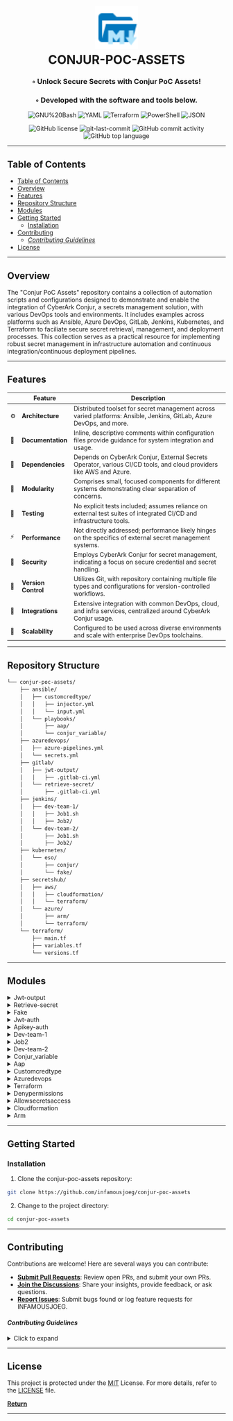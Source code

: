 <div align="center">
<h1 align="center">
<img src="https://raw.githubusercontent.com/PKief/vscode-material-icon-theme/ec559a9f6bfd399b82bb44393651661b08aaf7ba/icons/folder-markdown-open.svg" width="100" />
<br>CONJUR-POC-ASSETS</h1>
<h3>◦ Unlock Secure Secrets with Conjur PoC Assets!</h3>
<h3>◦ Developed with the software and tools below.</h3>

<p align="center">
<img src="https://img.shields.io/badge/GNU%20Bash-4EAA25.svg?style=flat&logo=GNU-Bash&logoColor=white" alt="GNU%20Bash" />
<img src="https://img.shields.io/badge/YAML-CB171E.svg?style=flat&logo=YAML&logoColor=white" alt="YAML" />
<img src="https://img.shields.io/badge/Terraform-7B42BC.svg?style=flat&logo=Terraform&logoColor=white" alt="Terraform" />
<img src="https://img.shields.io/badge/PowerShell-5391FE.svg?style=flat&logo=PowerShell&logoColor=white" alt="PowerShell" />
<img src="https://img.shields.io/badge/JSON-000000.svg?style=flat&logo=JSON&logoColor=white" alt="JSON" />
</p>
<img src="https://img.shields.io/github/license/infamousjoeg/conjur-poc-assets?style=flat&color=5D6D7E" alt="GitHub license" />
<img src="https://img.shields.io/github/last-commit/infamousjoeg/conjur-poc-assets?style=flat&color=5D6D7E" alt="git-last-commit" />
<img src="https://img.shields.io/github/commit-activity/m/infamousjoeg/conjur-poc-assets?style=flat&color=5D6D7E" alt="GitHub commit activity" />
<img src="https://img.shields.io/github/languages/top/infamousjoeg/conjur-poc-assets?style=flat&color=5D6D7E" alt="GitHub top language" />
</div>

---

##  Table of Contents
- [Table of Contents](#table-of-contents)
- [Overview](#overview)
- [Features](#features)
- [Repository Structure](#repository-structure)
- [Modules](#modules)
- [Getting Started](#getting-started)
  - [Installation](#installation)
- [Contributing](#contributing)
    - [*Contributing Guidelines*](#contributing-guidelines)
- [License](#license)

---


##  Overview

The "Conjur PoC Assets" repository contains a collection of automation scripts and configurations designed to demonstrate and enable the integration of CyberArk Conjur, a secrets management solution, with various DevOps tools and environments. It includes examples across platforms such as Ansible, Azure DevOps, GitLab, Jenkins, Kubernetes, and Terraform to faciliate secure secret retrieval, management, and deployment processes. This collection serves as a practical resource for implementing robust secret management in infrastructure automation and continuous integration/continuous deployment pipelines.

---

##  Features

|    | Feature            | Description                                                                                                        |
|----|--------------------|--------------------------------------------------------------------------------------------------------------------|
| ⚙️ | **Architecture**   | Distributed toolset for secret management across varied platforms: Ansible, Jenkins, GitLab, Azure DevOps, and more. |
| 📄 | **Documentation**  | Inline, descriptive comments within configuration files provide guidance for system integration and usage.           |
| 🔗 | **Dependencies**   | Depends on CyberArk Conjur, External Secrets Operator, various CI/CD tools, and cloud providers like AWS and Azure. |
| 🧩 | **Modularity**     | Comprises small, focused components for different systems demonstrating clear separation of concerns.                |
| 🧪 | **Testing**        | No explicit tests included; assumes reliance on external test suites of integrated CI/CD and infrastructure tools.  |
| ⚡️  | **Performance**    | Not directly addressed; performance likely hinges on the specifics of external secret management systems.            |
| 🔐 | **Security**       | Employs CyberArk Conjur for secret management, indicating a focus on secure credential and secret handling.          |
| 🔀 | **Version Control**| Utilizes Git, with repository containing multiple file types and configurations for version-controlled workflows.     |
| 🔌 | **Integrations**   | Extensive integration with common DevOps, cloud, and infra services, centralized around CyberArk Conjur usage.       |
| 📶 | **Scalability**    | Configured to be used across diverse environments and scale with enterprise DevOps toolchains.                        |

---


##  Repository Structure

```sh
└── conjur-poc-assets/
    ├── ansible/
    │   ├── customcredtype/
    │   │   ├── injector.yml
    │   │   └── input.yml
    │   └── playbooks/
    │       ├── aap/
    │       └── conjur_variable/
    ├── azuredevops/
    │   ├── azure-pipelines.yml
    │   └── secrets.yml
    ├── gitlab/
    │   ├── jwt-output/
    │   │   ├── .gitlab-ci.yml
    │   └── retrieve-secret/
    │       ├── .gitlab-ci.yml
    ├── jenkins/
    │   ├── dev-team-1/
    │   │   ├── Job1.sh
    │   │   ├── Job2/
    │   └── dev-team-2/
    │       ├── Job1.sh
    │       ├── Job2/
    ├── kubernetes/
    │   └── eso/
    │       ├── conjur/
    │       └── fake/
    ├── secretshub/
    │   ├── aws/
    │   │   ├── cloudformation/
    │   │   └── terraform/
    │   └── azure/
    │       ├── arm/
    │       └── terraform/
    └── terraform/
        ├── main.tf
        ├── variables.tf
        └── versions.tf

```

---


##  Modules

<details closed><summary>Jwt-output</summary>

| File                                                                                                           | Summary                                                                                                                                                                                                                                                                                                                                                                                                                                                                                                                                                                                                                                                              |
| ---                                                                                                            | ---                                                                                                                                                                                                                                                                                                                                                                                                                                                                                                                                                                                                                                                                  |
| [.gitlab-ci.yml](https://github.com/infamousjoeg/conjur-poc-assets/blob/main/gitlab/jwt-output/.gitlab-ci.yml) | The `.gitlab-ci.yml` file under `gitlab/jwt-output/` defines CI/CD pipeline configurations for a GitLab project, using base64 to encode and echo JWTs related to the CI jobs. It outlines three versions of the script. The first two versions directly output the base64-encoded job JWT provided by GitLab. The third version allows specifying an audience URL for an ID token (`ID_TOKEN_1`) and subsequently outputs the ID token encoded in base64 format. The audience URL is configurable, with a placeholder value pointing to a Conjur Cloud tenant. Comments within the file include example JWT payloads revealing details about the CI job environment. |

</details>

<details closed><summary>Retrieve-secret</summary>

| File                                                                                                                | Summary                                                                                                                                                                                                                                                                                                                                                                                                                                                                                          |
| ---                                                                                                                 | ---                                                                                                                                                                                                                                                                                                                                                                                                                                                                                              |
| [.gitlab-ci.yml](https://github.com/infamousjoeg/conjur-poc-assets/blob/main/gitlab/retrieve-secret/.gitlab-ci.yml) | The `.gitlab-ci.yml` file configures a GitLab CI/CD pipeline with three jobs, each using a different Docker image (`alpine`, `ubuntu`, and `ubi`). These jobs authenticate to CyberArk Conjur using JWTs from GitLab and retrieve an AWS account ID secret. After fetching the secret, the scripts echo the account ID and then print it with spaces between each character. Common environment variables for Conjur connection are predefined, with job-specific JWT tokens for authentication. |

</details>

<details closed><summary>Fake</summary>

| File                                                                                                                       | Summary                                                                                                                                                                                                                                                                                                                                                                                                                                                                                                                                                                                                                                                                                                                        |
| ---                                                                                                                        | ---                                                                                                                                                                                                                                                                                                                                                                                                                                                                                                                                                                                                                                                                                                                            |
| [secretStore.yaml](https://github.com/infamousjoeg/conjur-poc-assets/blob/main/kubernetes/eso/fake/secretStore.yaml)       | The `secretStore.yaml` file defines a `ClusterSecretStore` for Kubernetes to simulate secret storage with hardcoded data. It specifies a fake provider containing secret key-value pairs and simulates different secret versions for testing purposes. This setup is part of a larger proof-of-concept asset repository including Ansible, Azure DevOps, GitLab, Jenkins, Kubernetes, and Terraform configurations.                                                                                                                                                                                                                                                                                                            |
| [externalSecret.yaml](https://github.com/infamousjoeg/conjur-poc-assets/blob/main/kubernetes/eso/fake/externalSecret.yaml) | The provided code defines a Kubernetes ExternalSecret resource named "example-fake," which periodically syncs secrets from an external source into a Kubernetes secret named "secret-to-be-created-fake," with a refresh interval of 1 hour. It references a ClusterSecretStore called "fake" and specifies two data syncing strategies: one mapping a specific secret key (/foo/bar) to a local secretKey (foo_bar), and another extracting all keys under the given path (/foo/baz). This configuration is part of a Proof of Concept (PoC) asset structure for secret management across various environments and platforms, including Ansible, Azure DevOps, GitLab, Jenkins, Kubernetes, SecretsHub, and Terraform setups. |

</details>

<details closed><summary>Jwt-auth</summary>

| File                                                                                                                                  | Summary                                                                                                                                                                                                                                                                                                                                                                                                                                                                                                                                                                                    |
| ---                                                                                                                                   | ---                                                                                                                                                                                                                                                                                                                                                                                                                                                                                                                                                                                        |
| [secretStore.yaml](https://github.com/infamousjoeg/conjur-poc-assets/blob/main/kubernetes/eso/conjur/jwt-auth/secretStore.yaml)       | The provided directory tree represents a collection of asset configurations for infrastructure automation covering Ansible, Azure DevOps, Gitlab, Jenkins, Kubernetes, Secretshub, and Terraform. The specific code snippet from `kubernetes/eso/conjur/jwt-auth/secretStore.yaml` defines a Kubernetes External Secret Store configuration for a Conjur provider. It utilizes JWT authentication, connecting to a Conjur server at a specified URL and uses a service account reference for authorization with intended audiences for secret management.                                  |
| [externalSecret.yaml](https://github.com/infamousjoeg/conjur-poc-assets/blob/main/kubernetes/eso/conjur/jwt-auth/externalSecret.yaml) | The provided directory tree outlines various DevOps configuration and script files for tools like Ansible, Azure DevOps, GitLab, Jenkins, Kubernetes, Secret Hub, and Terraform. The specific code snippet is for a Kubernetes ExternalSecret object, which auto-syncs secrets from an external secrets manager, in this case, Conjur, into a Kubernetes cluster. It's configured to refresh every hour, referencing a "conjur-poc-jwt" SecretStore, and creates a Kubernetes secret named "eso-secret-from-conjur-jwt" containing the'address' data fetched from Conjur's specified path. |

</details>

<details closed><summary>Apikey-auth</summary>

| File                                                                                                                                     | Summary                                                                                                                                                                                                                                                                                                                                                                                                                                                                                                                 |
| ---                                                                                                                                      | ---                                                                                                                                                                                                                                                                                                                                                                                                                                                                                                                     |
| [secretStore.yaml](https://github.com/infamousjoeg/conjur-poc-assets/blob/main/kubernetes/eso/conjur/apikey-auth/secretStore.yaml)       | The provided directory tree outlines various configuration and script files for integrating secrets management in DevOps tools and environments such as Ansible, Azure DevOps, GitLab, Jenkins, Kubernetes, and Terraform. The specific code snippet is a Kubernetes manifest for an External Secrets Operator SecretStore resource, configuring it to use CyberArk Conjur as the secrets provider through API key authentication, referencing specific credentials stored in a Kubernetes Secret named `conjur-creds`. |
| [externalSecret.yaml](https://github.com/infamousjoeg/conjur-poc-assets/blob/main/kubernetes/eso/conjur/apikey-auth/externalSecret.yaml) | The code defines a Kubernetes external secret object, which syncs secrets from a SecretStore to a Kubernetes secret. It auto-refreshes every hour, referencing a'conjur-poc-apikey' SecretStore, and creates a Kubernetes secret named'eso-secret-from-conjur-apikey' with an owner-level creation policy. It maps the external'address' secret located at a given Vault path to the'address' key within the Kubernetes secret.                                                                                         |

</details>

<details closed><summary>Dev-team-1</summary>

| File                                                                                              | Summary                                                                                                                                                                                                                                                                                                                                                                                                                         |
| ---                                                                                               | ---                                                                                                                                                                                                                                                                                                                                                                                                                             |
| [Job1.sh](https://github.com/infamousjoeg/conjur-poc-assets/blob/main/jenkins/dev-team-1/Job1.sh) | The `Job1.sh` script, intended as a Jenkins job build step for `dev-team-1`, obfuscates environment variables `TEST_USERNAME` and `TEST_PASSWORD` by echoing them with spaces inserted between each character. The directory tree suggests a multi-platform DevOps project with infrastructure-as-code and CI/CD components across various environments like Ansible, Azure DevOps, GitLab, Jenkins, Kubernetes, and Terraform. |

</details>

<details closed><summary>Job2</summary>

| File                                                                                                           | Summary                                                                                                                                                                                                                                                                                                                                                                                                                                                               |
| ---                                                                                                            | ---                                                                                                                                                                                                                                                                                                                                                                                                                                                                   |
| [Jenkinsfile](https://github.com/infamousjoeg/conjur-poc-assets/blob/main/jenkins/dev-team-1/Job2/Jenkinsfile) | The Jenkins pipeline script, located within `jenkins/dev-team-1/Job2`, defines a single stage for a job where two secrets, a username and a password, are retrieved from a Conjur vault. The retrieved credentials are then printed to the console with spaces between each character for obscurity.                                                                                                                                                                  |
| [Jenkinsfile](https://github.com/infamousjoeg/conjur-poc-assets/blob/main/jenkins/dev-team-2/Job2/Jenkinsfile) | The Jenkinsfile script within the "jenkins/dev-team-2/Job2" directory orchestrates a job that retrieves a username and password from Conjur, a secrets management service. It uses the `withCredentials` block to securely fetch these credentials, identified by'credentialsId', into environment variables'TEST_USERNAME' and'TEST_PASSWORD'. The credentials are then echoed and spaced using a `sed` command within shell scripts to demonstrate their retrieval. |

</details>

<details closed><summary>Dev-team-2</summary>

| File                                                                                              | Summary                                                                                                                                                                                                                                                                                                                                                                                            |
| ---                                                                                               | ---                                                                                                                                                                                                                                                                                                                                                                                                |
| [Job1.sh](https://github.com/infamousjoeg/conjur-poc-assets/blob/main/jenkins/dev-team-2/Job1.sh) | The directory tree outlines a collection of assets for a proof of concept involving Conjur, divided into various configuration management and deployment tools. The `jenkins/dev-team-2/Job1.sh` script, intended for a Jenkins job build step, formats and echos `TEST_USERNAME` and `TEST_PASSWORD` environment variables by inserting spaces between each character of their respective values. |

</details>

<details closed><summary>Conjur_variable</summary>

| File                                                                                                                                     | Summary                                                                                                                                                                                                                                                                                                                                                                                                                                                                                                                                                                                                                                                |
| ---                                                                                                                                      | ---                                                                                                                                                                                                                                                                                                                                                                                                                                                                                                                                                                                                                                                    |
| [generic-example.yml](https://github.com/infamousjoeg/conjur-poc-assets/blob/main/ansible/playbooks/conjur_variable/generic-example.yml) | The provided code snippet is a YAML file defining an Ansible playbook located within the `ansible/playbooks/conjur_variable` directory of the `conjur-poc-assets` project. The playbook contains a single task to retrieve a secret from CyberArk Conjur using the `conjur_variable` lookup plugin and prints the secret to the standard output.                                                                                                                                                                                                                                                                                                       |
| [dynamic-example.yml](https://github.com/infamousjoeg/conjur-poc-assets/blob/main/ansible/playbooks/conjur_variable/dynamic-example.yml) | The Ansible playbook sets up SSH key-based authentication for remote hosts by retrieving a private SSH key from CyberArk Conjur, a secrets management system. It uses the `cyberark.conjur.conjur_variable` lookup plugin to fetch the SSH key associated with each host's `inventory_hostname`. The fetched key is stored as `ansible_ssh_private_key_file`. Additionally, there's a commented-out option for password-based SSH authentication. The `delegate_to: localhost` ensures this task runs on the Ansible control node, securing sensitive data with `no_log: yes`. A shell command to obtain the hostname is executed on the target hosts. |

</details>

<details closed><summary>Aap</summary>

| File                                                                                                                         | Summary                                                                                                                                                                                                                                                                                                                                                                               |
| ---                                                                                                                          | ---                                                                                                                                                                                                                                                                                                                                                                                   |
| [generic-example.yml](https://github.com/infamousjoeg/conjur-poc-assets/blob/main/ansible/playbooks/aap/generic-example.yml) | The code defines an Ansible playbook that retrieves a secret from CyberArk Conjur and outputs the secret's value to the console. The operation occurs on the localhost. The directory tree indicates a broader project structure with asset configurations for multiple environments and integration points, such as Azure DevOps, GitLab, Jenkins, Kubernetes, and Terraform setups. |

</details>

<details closed><summary>Customcredtype</summary>

| File                                                                                                            | Summary                                                                                                                                                                                                                                                                                                                                                                                                                                                                                                                               |
| ---                                                                                                             | ---                                                                                                                                                                                                                                                                                                                                                                                                                                                                                                                                   |
| [injector.yml](https://github.com/infamousjoeg/conjur-poc-assets/blob/main/ansible/customcredtype/injector.yml) | The `injector.yml` file within the `ansible/customcredtype` directory defines a set of variables that are crucial for configuring an Ansible role or playbook to interact with a Conjur appliance. These variables include the Conjur account name, appliance URL, authentication login, and API key, which Ansible uses as external values (likely provided at runtime) to manage secrets securely in automated environments.                                                                                                        |
| [input.yml](https://github.com/infamousjoeg/conjur-poc-assets/blob/main/ansible/customcredtype/input.yml)       | The `input.yml` file defines configuration fields for a custom Ansible credential type related to Conjur, a secrets management system. It specifies four required fields: `conjur_authn_login`, `conjur_authn_api_key`, `conjur_account`, and `conjur_appliance_url`, with `conjur_authn_api_key` being marked as secret. Each field includes a label and help text to guide the user on what information to input. This setup enables Ansible to authenticate and interact with Conjur for secure handling of sensitive information. |

</details>

<details closed><summary>Azuredevops</summary>

| File                                                                                                               | Summary                                                                                                                                                                                                                                                                                                                                                                                                                                                                                                                                                                                                                      |
| ---                                                                                                                | ---                                                                                                                                                                                                                                                                                                                                                                                                                                                                                                                                                                                                                          |
| [azure-pipelines.yml](https://github.com/infamousjoeg/conjur-poc-assets/blob/main/azuredevops/azure-pipelines.yml) | The provided code is an Azure DevOps pipeline configuration that defines a build environment and executes two main tasks. The first task uses a custom extension identified by `secretBatchRetrievalConnector@1` to retrieve secrets from a service connection named "Conjur Cloud POC", storing the fetched secrets in variables defined by `secrets.yml`. The second task runs a Bash script that prints a masked version of the secret stored in `$(SECRET1)`, spacing out each character. A commented-out PowerShell task illustrates an alternative approach to parse and display the secret.                           |
| [secrets.yml](https://github.com/infamousjoeg/conjur-poc-assets/blob/main/azuredevops/secrets.yml)                 | The provided directory tree represents a collection of assets for a proof-of-concept involving Conjur, a tool for securely managing secrets. It includes Ansible scripts for custom credential types, Azure DevOps pipelines, GitLab CI configurations, Jenkins jobs for multiple development teams, Kubernetes configurations, cloud infrastructure code for AWS and Azure within Secrets Hub, and Terraform files. The `secrets.yml` file in the `azuredevops` directory appears to specify a secret (`SECRET1`) fetched from a vault within Conjur, indicating its role in secure secrets management for CI/CD pipelines. |

</details>

<details closed><summary>Terraform</summary>

| File                                                                                                                | Summary                                                                                                                                                                                                                                                                                                                                                                                                                                                                                                     |
| ---                                                                                                                 | ---                                                                                                                                                                                                                                                                                                                                                                                                                                                                                                         |
| [variables.tf](https://github.com/infamousjoeg/conjur-poc-assets/blob/main/terraform/variables.tf)                  | The code defines local variables and an input variable for a Terraform configuration, specifying Conjur Secrets Manager service details. It sets the Conjur appliance URL, account name, and workload ID (prefixed with "host/") for authentication. Additionally, it declares a string type input variable'conjur_api_key' with a description that includes the workload ID, intended for use as an API key credential.                                                                                    |
| [versions.tf](https://github.com/infamousjoeg/conjur-poc-assets/blob/main/terraform/versions.tf)                    | The `versions.tf` file within the `terraform` directory specifies constraints for using Terraform, requiring a minimum version of 1.0.0. It also defines the necessary'conjur' provider from CyberArk for managing secrets, indicating a structured organization of infrastructure-as-code assets with security integration.                                                                                                                                                                                |
| [main.tf](https://github.com/infamousjoeg/conjur-poc-assets/blob/main/terraform/main.tf)                            | The `terraform/main.tf` file configures a Conjur provider and retrieves a secret (an address) from a Conjur vault. It then outputs the secret as a sensitive value, ensuring it won't be displayed in plaintext in Terraform logs or console output. The provider setup includes the appliance URL, account, login, and API key, which are sourced from local values and a variable.                                                                                                                        |
| [variables.tf](https://github.com/infamousjoeg/conjur-poc-assets/blob/main/secretshub/azure/terraform/variables.tf) | The `variables.tf` file inside `secretshub/azure/terraform/` defines Terraform variables for an Azure infrastructure deployment. It specifies defaults for proof of concept (POC) name, resource group, admin username, and VM size, while requiring inputs for admin password and tenant ID, without defaults. These configurations set up the foundational parameters for the infrastructure, such as naming, authentication, and computational resources.                                                |
| [versions.tf](https://github.com/infamousjoeg/conjur-poc-assets/blob/main/secretshub/azure/terraform/versions.tf)   | The provided directory tree outlines a multi-platform DevOps project structure with configurations for automation tools (Ansible, Azure DevOps, GitLab, Jenkins), infrastructure orchestration (Kubernetes, Terraform), and secrets management (Conjur). The specific `versions.tf` file within the `secretshub/azure/terraform/` directory specifies the minimum Terraform version (1.0 or greater) and declares the use of the `azurerm` provider from HashiCorp for Azure resource management.           |
| [main.tf](https://github.com/infamousjoeg/conjur-poc-assets/blob/main/secretshub/azure/terraform/main.tf)           | The Terraform code defines infrastructure in Azure, creating a virtual network and subnet within a resource group, a network interface, a Windows virtual machine, and a key vault. The virtual network has a single subnet that permits key vault access. The VM is connected to the subnet via the network interface and uses a dynamic private IP. It's a Windows Server 2022 VM with admin credentials, managed disks, and connects to the key vault, which is restricted except for specified subnets. |

</details>

<details closed><summary>Denypermissions</summary>

| File                                                                                                                              | Summary                                                                                                                                                                                                                                                                                                                                                                                                                                                                                                                                                                                    |
| ---                                                                                                                               | ---                                                                                                                                                                                                                                                                                                                                                                                                                                                                                                                                                                                        |
| [variables.tf](https://github.com/infamousjoeg/conjur-poc-assets/blob/main/secretshub/aws/terraform/DenyPermissions/variables.tf) | The "variables.tf" is a Terraform configuration within a DevOps project that defines four string variables: `Policy` (a unique policy name without spaces), `UserRole` (the role to be denied permission), `SecretsManagerAccount` (AWS Secrets Manager account ID), and `SecretsManagerRegion` (the region of the AWS Secrets Manager). These variables likely correspond to an AWS policy that restricts certain roles from modifying Secrets Hub-managed secrets.                                                                                                                       |
| [outputs.tf](https://github.com/infamousjoeg/conjur-poc-assets/blob/main/secretshub/aws/terraform/DenyPermissions/outputs.tf)     | The provided code defines two output variables for a Terraform module located in'secretshub/aws/terraform/DenyPermissions'. The first output variable,'role_name_to_deny', holds the name of an AWS role to which a denial policy will be assigned. The second,'deny_policy_arn', stores the Amazon Resource Name (ARN) of a policy that restricts access to the AWS Secrets Manager. These outputs are likely used to communicate important values to other parts of the Terraform codebase.                                                                                              |
| [versions.tf](https://github.com/infamousjoeg/conjur-poc-assets/blob/main/secretshub/aws/terraform/DenyPermissions/versions.tf)   | The code snippet specifies version requirements for Terraform and the AWS provider; it dictates that at least Terraform version 1.0.0 and AWS provider version 3.0.0 from HashiCorp are required for infrastructure management operations within the associated Terraform configuration located at'secretshub/aws/terraform/DenyPermissions/versions.tf' in a multi-faceted DevOps project structure.                                                                                                                                                                                      |
| [main.tf](https://github.com/infamousjoeg/conjur-poc-assets/blob/main/secretshub/aws/terraform/DenyPermissions/main.tf)           | The provided Terraform configuration codifies an AWS IAM policy that denies permissions to modify or delete secrets in AWS Secrets Manager and to manage tags on secrets if they are tagged as sourced by CyberArk. It also creates an IAM policy attachment to apply this policy to a specified user role. The policy targets all secrets within the AWS account and region provided via variables and restricts specific actions like `UpdateSecret`, `PutSecretValue`, `DeleteSecret`, `TagResource`, and `UntagResource`. It employs tag-based conditions to enforce the restrictions. |

</details>

<details closed><summary>Allowsecretsaccess</summary>

| File                                                                                                                                 | Summary                                                                                                                                                                                                                                                                                                                                                                                                                                                                                                                                                                                     |
| ---                                                                                                                                  | ---                                                                                                                                                                                                                                                                                                                                                                                                                                                                                                                                                                                         |
| [variables.tf](https://github.com/infamousjoeg/conjur-poc-assets/blob/main/secretshub/aws/terraform/AllowSecretsAccess/variables.tf) | The "variables.tf" file under the "AllowSecretsAccess" directory in the "secretshub/aws/terraform" path defines four Terraform variables for an AWS Secrets Management policy. These include a policy name, CyberArk Secrets Hub Role ARN, AWS Secrets Manager account ID, and region, all of which are mandatory strings described to ensure correct configuration for a CyberArk-integrated secrets access policy in AWS.                                                                                                                                                                 |
| [outputs.tf](https://github.com/infamousjoeg/conjur-poc-assets/blob/main/secretshub/aws/terraform/AllowSecretsAccess/outputs.tf)     | The provided code defines two Terraform outputs within a "secretshub/aws/terraform" module for AWS IAM roles. These outputs are the ARN and the name of an IAM role that grants the CyberArk Secrets Hub permission to manage secrets in AWS Secrets Manager. The roles are referenced by their resource identifiers in Terraform.                                                                                                                                                                                                                                                          |
| [versions.tf](https://github.com/infamousjoeg/conjur-poc-assets/blob/main/secretshub/aws/terraform/AllowSecretsAccess/versions.tf)   | The given code snippet, located in the `secretshub/aws/terraform/AllowSecretsAccess/versions.tf` path, specifies the version constraints for a Terraform configuration. It requires a minimum Terraform version of 1.0.0 and mandates the use of the AWS provider with a minimum version of 3.0.0 from HashiCorp's public registry. This defines the execution environment for Terraform to ensure compatibility and prevent potential issues with older versions.                                                                                                                          |
| [main.tf](https://github.com/infamousjoeg/conjur-poc-assets/blob/main/secretshub/aws/terraform/AllowSecretsAccess/main.tf)           | The code defines a Terraform configuration for an AWS IAM role named "AllowSecretsAccessRole." This role allows the assumption of itself by an external CyberArk entity, as specified by the "CyberArkSecretsHubRoleARN" variable. The role contains an inline policy granting permissions to create, list, update, delete, describe, tag, and untag AWS Secrets Manager secrets, subject to certain conditions that include resource region matches and tags indicating association with CyberArk. It's designed to enforce policy compliance and integration with CyberArk's Secrets Hub. |

</details>

<details closed><summary>Cloudformation</summary>

| File                                                                                                                                         | Summary                                                                                                                                                                                                                                                                                                                                                                                                                                                                                                                                                   |
| ---                                                                                                                                          | ---                                                                                                                                                                                                                                                                                                                                                                                                                                                                                                                                                       |
| [AllowSecretsAccess.json](https://github.com/infamousjoeg/conjur-poc-assets/blob/main/secretshub/aws/cloudformation/AllowSecretsAccess.json) | The JSON file `AllowSecretsAccess.json` specifies an AWS CloudFormation template that defines an IAM Role with policies to allow specific operations on AWS Secrets Manager secrets. This role enables the CyberArk Secrets Hub to create, list, update, delete, describe, tag, and untag secrets, with conditions ensuring access is scoped by region, account ID, and tags attributing the source to CyberArk. Parameters accept inputs for defining a policy name, the role ARN of the Secrets Hub, as well as the Secrets Manager account and region. |
| [DenyPermission.json](https://github.com/infamousjoeg/conjur-poc-assets/blob/main/secretshub/aws/cloudformation/DenyPermission.json)         | The JSON file `DenyPermission.json` within the `secretshub/aws/cloudformation` directory defines an AWS CloudFormation template that creates an IAM policy. The policy denies permissions to update, put, delete, tag, or untag AWS Secrets Manager secrets tagged as sourced by CyberArk across all secrets in a specified account and region. The policy attaches to a specified IAM role, emphasing access control and tag-based security governance by CyberArk within AWS environments.                                                              |

</details>

<details closed><summary>Arm</summary>

| File                                                                                                                                              | Summary                                                                                                                                                                                                                                                                                                                                                                                                                                                                                                                                                                                                                                                                                                                                                                                                                                                                                                                                                                                                                                    |
| ---                                                                                                                                               | ---                                                                                                                                                                                                                                                                                                                                                                                                                                                                                                                                                                                                                                                                                                                                                                                                                                                                                                                                                                                                                                        |
| [SetupResourceGroup.json](https://github.com/infamousjoeg/conjur-poc-assets/blob/main/secretshub/azure/arm/SetupResourceGroup.json)               | This JSON file is an Azure Resource Manager (ARM) template defining infrastructure deployment for Azure. It specifies the creation of a virtual network with a single subnet, a network interface, a virtual machine (VM), and a KeyVault. The VM is configured with selectable size, predefined admin credentials, and uses Windows Server 2022 Datacenter edition. The KeyVault is secured with network ACLs referencing the subnet created. Parameters allow customization of naming, VM size, and admin credentials, with default values provided.                                                                                                                                                                                                                                                                                                                                                                                                                                                                                     |
| [RegisterSecretsHub_EntraID.ps1](https://github.com/infamousjoeg/conjur-poc-assets/blob/main/secretshub/azure/arm/RegisterSecretsHub_EntraID.ps1) | This PowerShell script automates the process of registering an application with Azure Active Directory, creating a service principal, and configuring access policies or roles if necessary for interacting with a specified Azure Key Vault. 1. It checks if the provided Azure Resource Group and Key Vault exist.2. If they don't, or if the application display name is already in use, the script stops and outputs an error.3. Otherwise, it proceeds to create an Azure AD application and corresponding service principal.4. It sets up an application credential valid for one year.5. Depending on the Key Vault’s access configuration (using RBAC or traditional access policies), it either creates a new custom role with detailed permissions or sets an access policy on the Key Vault, granting the service principal access to manage secrets.6. The script outputs the application ID and a newly generated client secret. It also implements error handling and retry logic while assigning roles.Character count: 971 |

</details>

---

##  Getting Started

###  Installation

1. Clone the conjur-poc-assets repository:
```sh
git clone https://github.com/infamousjoeg/conjur-poc-assets
```

2. Change to the project directory:
```sh
cd conjur-poc-assets
```


---

##  Contributing

Contributions are welcome! Here are several ways you can contribute:

- **[Submit Pull Requests](https://github.com/infamousjoeg/conjur-poc-assets/blob/main/CONTRIBUTING.md)**: Review open PRs, and submit your own PRs.
- **[Join the Discussions](https://github.com/infamousjoeg/conjur-poc-assets/discussions)**: Share your insights, provide feedback, or ask questions.
- **[Report Issues](https://github.com/infamousjoeg/conjur-poc-assets/issues)**: Submit bugs found or log feature requests for INFAMOUSJOEG.

#### *Contributing Guidelines*

<details closed>
<summary>Click to expand</summary>

1. **Fork the Repository**: Start by forking the project repository to your GitHub account.
2. **Clone Locally**: Clone the forked repository to your local machine using a Git client.
   ```sh
   git clone <your-forked-repo-url>
   ```
3. **Create a New Branch**: Always work on a new branch, giving it a descriptive name.
   ```sh
   git checkout -b new-feature-x
   ```
4. **Make Your Changes**: Develop and test your changes locally.
5. **Commit Your Changes**: Commit with a clear and concise message describing your updates.
   ```sh
   git commit -m 'Implemented new feature x.'
   ```
6. **Push to GitHub**: Push the changes to your forked repository.
   ```sh
   git push origin new-feature-x
   ```
7. **Submit a Pull Request**: Create a PR against the original project repository. Clearly describe the changes and their motivations.

Once your PR is reviewed and approved, it will be merged into the main branch.

</details>

---

##  License


This project is protected under the [MIT](https://choosealicense.com/licenses/mit) License. For more details, refer to the [LICENSE]() file.

[**Return**](#Top)

---